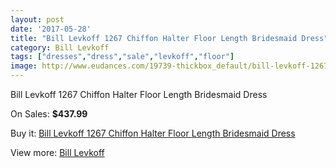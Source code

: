 ```yaml
---
layout: post
date: '2017-05-28'
title: "Bill Levkoff 1267 Chiffon Halter Floor Length Bridesmaid Dress"
category: Bill Levkoff
tags: ["dresses","dress","sale","levkoff","floor"]
image: http://www.eudances.com/19739-thickbox_default/bill-levkoff-1267-chiffon-halter-floor-length-bridesmaid-dress.jpg
---
```

Bill Levkoff 1267 Chiffon Halter Floor Length Bridesmaid Dress

On Sales: **$437.99**
<a href="https://www.eudances.com/en/bill-levkoff/5863-bill-levkoff-1267-chiffon-halter-floor-length-bridesmaid-dress.html"><amp-img layout="responsive" width="600" height="600" src="//www.eudances.com/19739-thickbox_default/bill-levkoff-1267-chiffon-halter-floor-length-bridesmaid-dress.jpg" alt="Bill Levkoff 1267 Chiffon Halter Floor Length Bridesmaid Dress 0" /></a>
<a href="https://www.eudances.com/en/bill-levkoff/5863-bill-levkoff-1267-chiffon-halter-floor-length-bridesmaid-dress.html"><amp-img layout="responsive" width="600" height="600" src="//www.eudances.com/19740-thickbox_default/bill-levkoff-1267-chiffon-halter-floor-length-bridesmaid-dress.jpg" alt="Bill Levkoff 1267 Chiffon Halter Floor Length Bridesmaid Dress 1" /></a>

Buy it: [Bill Levkoff 1267 Chiffon Halter Floor Length Bridesmaid Dress](https://www.eudances.com/en/bill-levkoff/5863-bill-levkoff-1267-chiffon-halter-floor-length-bridesmaid-dress.html "Bill Levkoff 1267 Chiffon Halter Floor Length Bridesmaid Dress")

View more: [Bill Levkoff](https://www.eudances.com/en/57-bill-levkoff "Bill Levkoff")